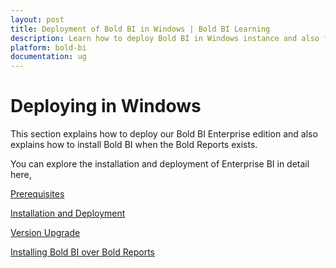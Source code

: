 ```yaml
---
layout: post
title: Deployment of Bold BI in Windows | Bold BI Learning
description: Learn how to deploy Bold BI in Windows instance and also find how it can be installed on top of Bold Reports if installed already.
platform: bold-bi
documentation: ug
---
```


# Deploying in Windows

This section explains how to deploy our Bold BI Enterprise edition and also explains how to install Bold BI when the Bold Reports exists.

You can explore the installation and deployment of Enterprise BI in detail here,

[Prerequisites](/embedded-bi/setup/deploying-in-windows/prerequisites-windows/)

[Installation and Deployment](/embedded-bi/setup/deploying-in-windows/installation-and-deployment/)

[Version Upgrade](/embedded-bi/setup/deploying-in-windows/upgrade-to-latest/)

[Installing Bold BI over Bold Reports](/embedded-bi/setup/deploying-in-windows/install-when-bold-report-exist/)